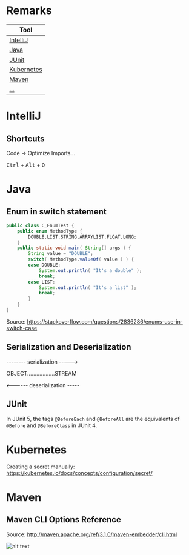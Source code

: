 # Remarks

| Tool                          |
| ----------------------------- |
| [IntelliJ](#IntelliJ)         |
| [Java](#Java)                 |
| [JUnit](#junit)               |
| [Kubernetes](#Kubernetes)     |
| [Maven](#Maven)               |
| [...](#...)                   |

# IntelliJ
## Shortcuts
Code → Optimize Imports...

<kbd>Ctrl</kbd> + <kbd>Alt</kbd> + <kbd>O</kbd>


# Java
## Enum in switch statement

```java
public class C_EnumTest {
    public enum MethodType {
        DOUBLE,LIST,STRING,ARRAYLIST,FLOAT,LONG;
    }
    public static void main( String[] args ) {
        String value = "DOUBLE";
        switch( MethodType.valueOf( value ) ) {
        case DOUBLE:
            System.out.println( "It's a double" );
            break;
        case LIST:
            System.out.println( "It's a list" );
            break;
        }
    }
}
```
Source: https://stackoverflow.com/questions/2836286/enums-use-in-switch-case

## Serialization and Deserialization

-------- serialization ----->

OBJECT..................STREAM

<------ deserialization -----

    

## JUnit

In JUnit 5, the tags `@BeforeEach` and `@BeforeAll` are the equivalents of `@Before` and `@BeforeClass` in JUnit 4.


# Kubernetes

Creating a secret manually: https://kubernetes.io/docs/concepts/configuration/secret/


# Maven

## Maven CLI Options Reference

Source: http://maven.apache.org/ref/3.1.0/maven-embedder/cli.html

![alt text](https://i.stack.imgur.com/wqati.png "Maven CLI Options Reference")
